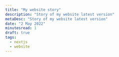 ```yaml
---
title: "My website story"
description: "Story of my website latest version"
metaDesc: "Story of my website latest version"
date: "2 May 2022"
minutesread: 1
draft: true
tags:
  - nextjs
  - website
---
```

